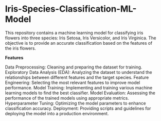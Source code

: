 # Iris-Species-Classification-ML-Model
This repository contains a machine learning model for classifying iris flowers into three species: Iris Setosa, Iris Versicolor, and Iris Virginica. The objective is to provide an accurate classification based on the features of the iris flowers.

**Features**

Data Preprocessing: Cleaning and preparing the dataset for training.
Exploratory Data Analysis (EDA): Analyzing the dataset to understand the relationships between different features and the target species.
Feature Engineering: Selecting the most relevant features to improve model performance.
Model Training: Implementing and training various machine learning models to find the best classifier.
Model Evaluation: Assessing the performance of the trained models using appropriate metrics.
Hyperparameter Tuning: Optimizing the model parameters to enhance classification accuracy.
Deployment: Providing scripts and guidelines for deploying the model into a production environment.
